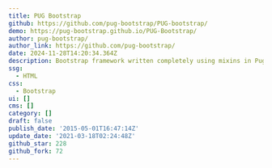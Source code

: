 ```yaml
---
title: PUG Bootstrap
github: https://github.com/pug-bootstrap/PUG-bootstrap/
demo: https://pug-bootstrap.github.io/PUG-Bootstrap/
author: pug-bootstrap/
author_link: https://github.com/pug-bootstrap/
date: 2024-11-28T14:20:34.364Z
description: Bootstrap framework written completely using mixins in Pug
ssg:
  - HTML
css:
  - Bootstrap
ui: []
cms: []
category: []
draft: false
publish_date: '2015-05-01T16:47:14Z'
update_date: '2021-03-18T02:24:48Z'
github_star: 228
github_fork: 72
---
```

